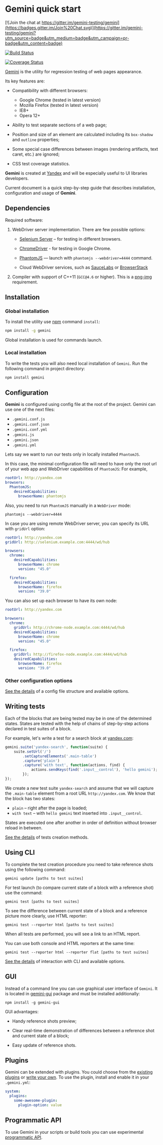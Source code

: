 # Gemini quick start

[![Join the chat at
https://gitter.im/gemini-testing/gemini](https://badges.gitter.im/Join%20Chat.svg)](https://gitter.im/gemini-testing/gemini?utm_source=badge&utm_medium=badge&utm_campaign=pr-badge&utm_content=badge)

[![Build
Status](https://travis-ci.org/gemini-testing/gemini.svg?branch=master)](https://travis-ci.org/gemini-testing/gemini)

[![Coverage
Status](https://img.shields.io/coveralls/gemini-testing/gemini.svg)](https://coveralls.io/r/gemini-testing/gemini)

[Gemini](https://github.com/gemini-testing/gemini) is the utility for regression
testing of web pages appearance.

Its key features are:

* Compatibility with different browsers:

  - Google Chrome (tested in latest version)
  - Mozilla Firefox (tested in latest version)
  - IE8+
  - Opera 12+

* Ability to test separate sections of a web page;

* Position and size of an element are calculated including its `box-shadow` and
  `outline` properties;

* Some special case differences between images (rendering artifacts, text caret,
  etc.) are ignored;

* CSS test coverage statistics.

**Gemini** is created at [Yandex](http://www.yandex.com/) and will be especially
useful to UI libraries developers.

Current document is a quick step-by-step guide that describes installation,
configuration and usage of **Gemini**.

## Dependencies

Required software:

1. WebDriver server implementation. There are few possible options:

   - [Selenium Server](http://docs.seleniumhq.org/download/) – for testing in
     different browsers.

   - [ChromeDriver](https://sites.google.com/a/chromium.org/chromedriver/) - for
     testing in Google Chrome.

   - [PhantomJS](http://phantomjs.org/) — launch with `phantomjs
     --webdriver=4444` command.

   - Cloud WebDriver services, such as
     [SauceLabs](http://saucelabs.com/) or
     [BrowserStack](http://www.browserstack.com/)

2. Compiler with support of C++11 (`GCC@4.6` or higher). This is a
   [png-img](https://github.com/gemini-testing/png-img) requirement.

## Installation

### Global installation

To install the utility use [npm](https://www.npmjs.org/) command `install`:

```sh
npm install -g gemini
```
Global installation is used for commands launch.

### Local installation

To write the tests you will also need local installation of `Gemini`. Run the
following command in project directory:

```sh
npm install gemini
```

## Configuration

**Gemini** is configured using config file at the root of the project.
Gemini can use one of the next files:
* `.gemini.conf.js`
* `.gemini.conf.json`
* `.gemini.conf.yml`
* `.gemini.js`
* `.gemini.json`
* `.gemini.yml`

Lets say we want to run our tests only in locally installed `PhantomJS`.

In this case, the minimal configuration file will need to have only the root url
of your web app and WebDriver capabilities of `PhantomJS`:
For example,

```yaml
rootUrl: http://yandex.com
browsers:
  PhantomJS:
    desiredCapabilities:
      browserName: phantomjs
```

Also, you need to run `PhantomJS` manually in a `WebDriver` mode:

```
phantomjs --webdriver=4444
```


In case you are using remote WebDriver server, you can specify its URL with
`gridUrl` option:

```yaml
rootUrl: http://yandex.com
gridUrl: http://selenium.example.com:4444/wd/hub

browsers:
  chrome:
    desiredCapabilities:
      browserName: chrome
      version: "45.0"

  firefox:
    desiredCapabilities:
      browserName: firefox
      version: "39.0"

```

You can also set up each browser to have its own node:

```yaml
rootUrl: http://yandex.com

browsers:
  chrome:
    gridUrl: http://chrome-node.example.com:4444/wd/hub
    desiredCapabilities:
      browserName: chrome
      version: "45.0"

  firefox:
    gridUrl: http://firefox-node.example.com:4444/wd/hub
    desiredCapabilities:
      browserName: firefox
      version: "39.0"

```

### Other configuration options

[See the details](doc/config.md) of a config file structure and available
options.

## Writing tests

Each of the blocks that are being tested may be in one of the determined states.
States are tested with the help of chains of step-by-step actions declared in
test suites of a block.

For example, let's write a test for a search block at
[yandex.com](http://www.yandex.com):

```javascript
gemini.suite('yandex-search', function(suite) {
    suite.setUrl('/')
        .setCaptureElements('.main-table')
        .capture('plain')
        .capture('with text', function(actions, find) {
            actions.sendKeys(find('.input__control'), 'hello gemini');
        });
});
```

We create a new test suite `yandex-search` and assume that we will capture the
`.main-table` element from a root URL `http://yandex.com`. We know that the
block has two states:

* `plain` – right after the page is loaded;
* `with text` – with `hello gemini` text inserted into `.input__control`.

States are executed one after another in order of definition without browser
reload in between.

[See the details](doc/tests.md) of tests creation methods.

## Using CLI

To complete the test creation procedure you need to take reference shots using
the following command:

```
gemini update [paths to test suites]
```

For test launch (to compare current state of a block with a reference shot) use
the command:

```
gemini test [paths to test suites]
```

To see the difference between current state of a block and a reference picture
more clearly, use HTML reporter:

```
gemini test --reporter html [paths to test suites]
```
When all tests are performed, you will see a link to an HTML report.

You can use both console and HTML reporters at the same time:

```
gemini test --reporter html --reporter flat [paths to test suites]
```

[See the details](doc/commands.md) of interaction with CLI and available
options.

## GUI

Instead of a command line you can use graphical user interface of `Gemini`. It
is located in [gemini-gui](https://github.com/gemini-testing/gemini-gui) package
and must be installed additionally:

```
npm install -g gemini-gui
```

GUI advantages:

* Handy reference shots preview;

* Clear real-time demonstration of differences between a reference shot and
  current state of a block;

* Easy update of reference shots.

## Plugins

Gemini can be extended with plugins. You could choose from the [existing
plugins](https://www.npmjs.com/browse/keyword/gemini-plugin) or [write your
own](doc/plugins.md). To use the plugin, install and enable it in your
`.gemini.yml`:

```yaml
system:
  plugins:
    some-awesome-plugin:
      plugin-option: value
```

## Programmatic API

To use Gemini in your scripts or build tools you can use experimental
[programmatic API](doc/programmatic-api.md).
